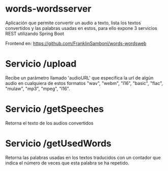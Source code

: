 # words-wordsserver
Aplicación que permite convertir un audio a texto, lista los textos convertidos y las palabras usadas en estos, para ello expone 3 
servicios REST utilizando Spring Boot

Frontend en: https://github.com/FranklinSamboni/words-wordsweb

# Servicio /upload
Recibe un parámetro llamado 'audioURL' que especifica la url de algún audio en cualquiera de estos formatos
"wav", "webm", "l16", "basic", "flac", "mulaw", "mp3", "mpeg", "l16".

# Servicio /getSpeeches
Retorna el texto de los audios convertidos

# Servicio /getUsedWords
Retorna las palabras usadas en los textos traducidos con un contador que indica el número de veces que esta palabra se ha repetido.
